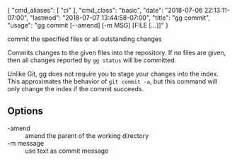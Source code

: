 {
    "cmd_aliases": [
        "ci"
    ],
    "cmd_class": "basic",
    "date": "2018-07-06 22:13:11-07:00",
    "lastmod": "2018-07-07 13:44:58-07:00",
    "title": "gg commit",
    "usage": "gg commit [--amend] [-m MSG] [FILE [...]]"
}

commit the specified files or all outstanding changes

<!--more-->

Commits changes to the given files into the repository. If no files
are given, then all changes reported by `gg status` will be
committed.

Unlike Git, gg does not require you to stage your changes into the
index. This approximates the behavior of `git commit -a`, but
this command will only change the index if the commit succeeds.

## Options

<dl class="flag_list">
	<dt>-amend</dt>
	<dd>amend the parent of the working directory</dd>
	<dt>-m message</dt>
	<dd>use text as commit message</dd>
</dl>

